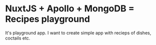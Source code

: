 # NuxtJS + Apollo + MongoDB = Recipes playground

It's playground app. I want to create simple app with recieps of dishes, coctails etc.